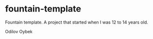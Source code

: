 # fountain-template
Fountain template. A project that started when I was 12 to 14 years old.

Odilov Oybek
